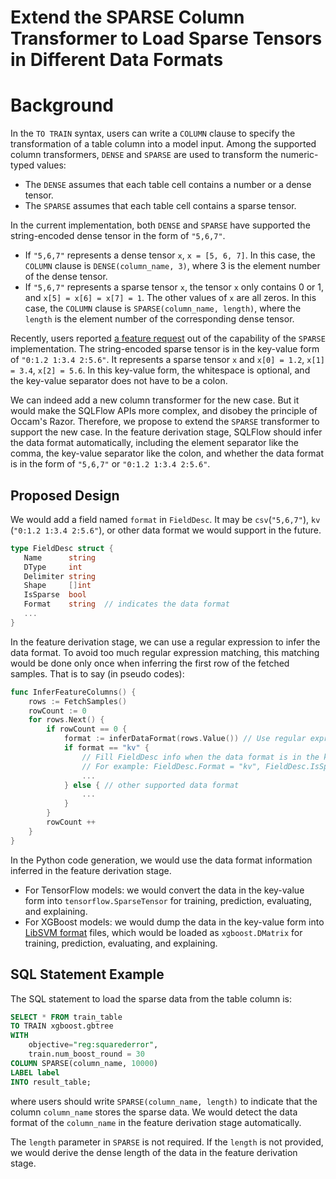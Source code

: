 # Extend the SPARSE Column Transformer to Load Sparse Tensors in Different Data Formats

# Background

In the `TO TRAIN` syntax, users can write a `COLUMN` clause to specify the transformation of a table column into a model input.  Among the supported column transformers, `DENSE` and `SPARSE` are used to transform the numeric-typed values:

- The `DENSE` assumes that each table cell contains a number or a dense tensor.
- The `SPARSE` assumes that each table cell contains a sparse tensor.

In the current implementation, both `DENSE` and `SPARSE` have supported the string-encoded dense tensor in the form of `"5,6,7"`.

- If `"5,6,7"` represents a dense tensor `x`, `x = [5, 6, 7]`. In this case, the `COLUMN` clause is `DENSE(column_name, 3)`, where 3 is the element number of the dense tensor.
- If `"5,6,7"` represents a sparse tensor `x`, the tensor `x` only contains 0 or 1, and `x[5] = x[6] = x[7] = 1`. The other values of `x` are all zeros. In this case, the `COLUMN` clause is `SPARSE(column_name, length)`, where the `length` is the element number of the corresponding dense tensor.

Recently, users reported [a feature request](https://github.com/sql-machine-learning/sqlflow/issues/2323) out of the capability of the `SPARSE` implementation. The string-encoded sparse tensor is in the key-value form of `"0:1.2 1:3.4 2:5.6"`. It represents a sparse tensor `x` and `x[0] = 1.2`, `x[1] = 3.4`, `x[2] = 5.6`. In this key-value form, the whitespace is optional, and the key-value separator does not have to be a colon.

We can indeed add a new column transformer for the new case. But it would make the SQLFlow APIs more complex, and disobey the principle of Occam's Razor. Therefore, we propose to extend the `SPARSE` transformer to support the new case. In the feature derivation stage, SQLFlow should infer the data format automatically, including the element separator like the comma, the key-value separator like the colon, and whether the data format is in the form of `"5,6,7"` or `"0:1.2 1:3.4 2:5.6"`.

## Proposed Design

We would add a field named `format` in `FieldDesc`. It may be `csv`(`"5,6,7"`), `kv` (`"0:1.2 1:3.4 2:5.6"`), or other data format we would support in the future.

```go
type FieldDesc struct {
   Name      string
   DType     int
   Delimiter string
   Shape     []int
   IsSparse  bool
   Format    string  // indicates the data format
   ...
}
```

In the feature derivation stage, we can use a regular expression to infer the data format. To avoid too much regular expression matching, this matching would be done only once when inferring the first row of the fetched samples. That is to say (in pseudo codes):

```go
func InferFeatureColumns() {
    rows := FetchSamples()
    rowCount := 0
    for rows.Next() {
        if rowCount == 0 {
            format := inferDataFormat(rows.Value()) // Use regular expression to infer the data format
            if format == "kv" {
                // Fill FieldDesc info when the data format is in the key-value form
                // For example: FieldDesc.Format = "kv", FieldDesc.IsSparse = true, etc.
                ...
            } else { // other supported data format
                ...
            }
        }
        rowCount ++
    }
}
```

In the Python code generation, we would use the data format information inferred in the feature derivation stage.

- For TensorFlow models: we would convert the data in the key-value form into `tensorflow.SparseTensor` for training, prediction, evaluating, and explaining.
- For XGBoost models: we would dump the data in the key-value form into [LibSVM format](https://xgboost.readthedocs.io/en/latest/tutorials/input_format.html) files, which would be loaded as `xgboost.DMatrix` for training, prediction, evaluating, and explaining.

## SQL Statement Example

The SQL statement to load the sparse data from the table column is:

```sql
SELECT * FROM train_table
TO TRAIN xgboost.gbtree
WITH
    objective="reg:squarederror",
    train.num_boost_round = 30
COLUMN SPARSE(column_name, 10000)
LABEL label
INTO result_table;
```

where users should write `SPARSE(column_name, length)` to indicate that the column `column_name` stores the sparse data. We would detect the data format of the `column_name` in the feature derivation stage automatically.

The `length` parameter in `SPARSE` is not required. If the `length` is not provided, we would derive the dense length of the data in the feature derivation stage.
